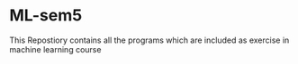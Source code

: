 # ML-sem5
This Repostiory contains all the programs which are included as exercise in machine learning course
